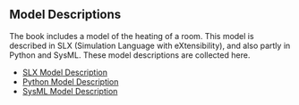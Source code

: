 ## Model Descriptions

The book includes a model of the heating of a room.
This model is described in SLX (Simulation Language with eXtensibility), and also partly in Python and SysML.
These model descriptions are collected here.

* [SLX Model Description](RoomModelSLX)
* [Python Model Description](RoomModelPython)
* [SysML Model Description](RoomModelSysML)
